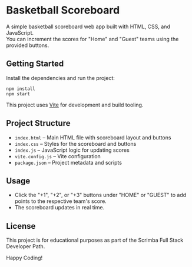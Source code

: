 # Basketball Scoreboard

A simple basketball scoreboard web app built with HTML, CSS, and JavaScript.  
You can increment the scores for "Home" and "Guest" teams using the provided buttons.

## Getting Started

Install the dependencies and run the project:

```
npm install
npm start
```

This project uses [Vite](https://vitejs.dev/) for development and build tooling.

## Project Structure

- `index.html` – Main HTML file with scoreboard layout and buttons
- `index.css` – Styles for the scoreboard and buttons
- `index.js` – JavaScript logic for updating scores
- `vite.config.js` – Vite configuration
- `package.json` – Project metadata and scripts

## Usage

- Click the "+1", "+2", or "+3" buttons under "HOME" or "GUEST" to add points to the respective team's score.
- The scoreboard updates in real time.

## License

This project is for educational purposes as part of the Scrimba Full Stack Developer Path.

Happy Coding!